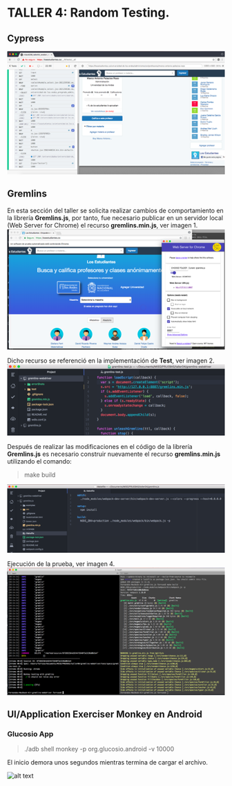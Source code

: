 # TALLER 4: Random Testing.

## Cypress
![alt text](cypress/images/cypress01.png)

## Gremlins
En esta sección del taller se solicita realizar cambios de comportamiento en la librería **Gremlins.js**, por tanto, fue necesario publicar en un servidor local (Web Server for Chrome) el recurso **__gremlins.min.js__**, ver imagen 1.
![Imagen 1](gremlins/images/gremlins01.png)

Dicho recurso se referenció en la implementación de **Test**, ver imagen 2.
![Imagen 2](gremlins/images/gremlins02.png)

Después de realizar las modificaciones en el código de la librería **Gremlins.js** es necesario construir nuevamente el recurso **__gremlins.min.js__** utilizando el comando:
> make build

![Imagen 3](gremlins/images/gremlins03.png)

Ejecución de la prueba, ver imagen 4.
![Imagen 4](gremlins/images/gremlins04.png)

## UI/Application Exerciser Monkey en Android
### Glucosio App
> ./adb shell monkey -p org.glucosio.android -v 10000

El inicio demora unos segundos mientras termina de cargar el archivo.

![alt text](monkey_mobile/monkey_glucosio.gif)
